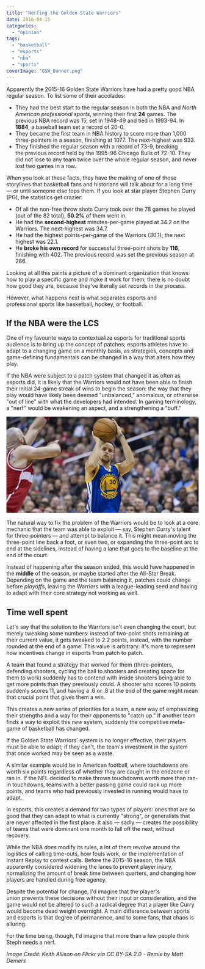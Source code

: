 ```yaml
---
title: "Nerfing the Golden State Warriors"
date: 2016-04-15
categories: 
  - "opinion"
tags: 
  - "basketball"
  - "esports"
  - "nba"
  - "sports"
coverImage: "GSW_Banner.png"
---
```


Apparently the 2015-16 Golden State Warriors have had a pretty good NBA regular season. To list some of their accolades:

- They had the best start to the regular season in both the NBA and _North American professional sports_, winning their first **24** games. The previous NBA record was 15, set in 1948-49 and tied in 1993-94. In **1884**, a baseball team set a record of 20-0.
- They became the first team in NBA history to score more than 1,000 three-pointers in a season, finishing at 1077. The next-highest was 933.
- They finished the regular season with a record of 73-9, breaking the previous record held by the 1995-96 Chicago Bulls of 72-10. They did not lose to any team twice over the whole regular season, and never lost two games in a row.

When you look at these facts, they have the making of one of those storylines that basketball fans and historians will talk about for a long time — or until someone else tops them. If you look at star player Stephen Curry (PG), the statistics get crazier:

- Of all the non-free throw shots Curry took over the 78 games he played (out of the 82 total), **50.2%** of them went in.
- He had the **second-highest** minutes-per-game played at 34.2 on the Warriors. The next-highest was 34.7.
- He had the highest points-per-game of the Warriors (30.1); the next highest was 22.1.
- He **broke his own record** for successful three-point shots by **116**, finishing with 402. The previous record was set the previous season at 286.

Looking at all this paints a picture of a dominant organization that knows how to play a specific game and make it work for them; there is no doubt how good they are, because they've literally set records in the process.

However, what happens next is what separates esports and professional sports like basketball, hockey, or football.

## If the NBA were the LCS

One of my favourite ways to contextualize esports for traditional sports audience is to bring up the concept of patches; esports athletes have to adapt to a changing game on a monthly basis, as strategies, concepts and game-defining fundamentals can be changed in a way that alters how they play.

If the NBA were subject to a patch system that changed it as often as esports did, it is likely that the Warriors would not have been able to finish their initial 24-game streak of wins to begin the season: the way that they play would have likely been deemed "unbalanced," anomalous, or otherwise "out of line" with what the developers had intended. In gaming terminology, a "nerf" would be weakening an aspect, and a strengthening a "buff."

![](images/steph_curry.png)

The natural way to fix the problem of the Warriors would be to look at a core mechanic that the team was able to exploit — say, Stephen Curry's talent for three-pointers — and attempt to balance it. This might mean moving the three-point line back a foot, or even two, or expanding the three-point arc to end at the sidelines, instead of having a lane that goes to the baseline at the end of the court.

Instead of happening after the season ended, this would have happened in the **middle** of the season, or maybe started after the All-Star Break. Depending on the game and the team balancing it, patches could change before _playoffs_, leaving the Warriors with a league-leading seed and having to adapt with their core strategy not working as well.

## Time well spent

Let's say that the solution to the Warriors isn't even changing the court, but merely tweaking some numbers: instead of two-point shots remaining at their current value, it gets tweaked to 2.2 points, instead, with the number rounded at the end of a game. This value is arbitrary: it's more to represent how incentives change in esports from patch to patch.

A team that found a strategy that worked for them (three-pointers, defending shooters, cycling the ball to shooters and creating space for them to work) suddenly has to contend with inside shooters being able to get more points than they previously could. A shooter who scores 10 points suddenly scores 11, and having a .6 or .8 at the end of the game might mean that crucial point that gives them a win.

This creates a new series of priorities for a team, a new way of emphasizing their strengths and a way for their opponents to "catch up." If another team finds a way to exploit this _new_ system, suddenly the competitive meta-game of basketball has changed.

If the Golden State Warriors' system is no longer effective, their players must be able to adapt; if they can't, the team's investment in the system that once worked may be seen as a waste.

A similar example would be in American football, where touchdowns are worth six points regardless of whether they are caught in the endzone or ran in. If the NFL decided to make thrown touchdowns worth more than ran-in touchdowns, teams with a better passing game could rack up more points, and teams who had previously invested in running would have to adapt.

In esports, this creates a demand for two types of players: ones that are so good that they can adapt to what is currently "strong", or generalists that are never affected in the first place. It also — sadly — creates the possibility of teams that were dominant one month to fall off the next, without recovery.

While the NBA _does_ modify its rules, a lot of them revolve around the logistics of calling time-outs, how fouls work, or the implementation of Instant Replay to contest calls. Before the 2015-16 season, the NBA apparently considered widening the lanes to prevent player injury, normalizing the amount of break time between quarters, and changing how players are handled during free agency.

Despite the potential for change, I'd imagine that the player's union prevents these decisions without their input or consideration, and the game would not be altered to such a radical degree that a player like Curry would become dead weight overnight. A main difference between sports and esports is that degree of permanence, and to some fans, that chaos is alluring.

For the time being, though, I'd imagine that more than a few people think Steph needs a nerf.

_Image Credit: Keith Allison on Flickr via CC BY-SA 2.0 - Remix by Matt Demers_
